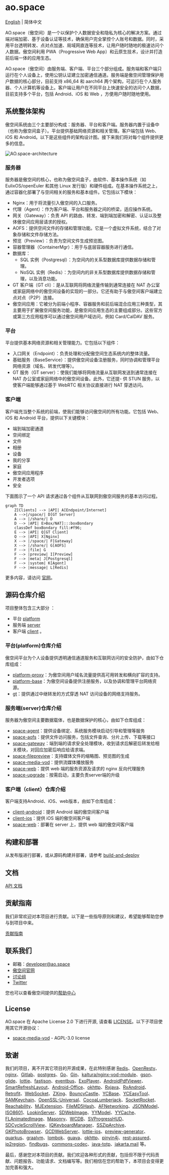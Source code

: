 # ao.space

[English](README.md) | 简体中文

AO.space（傲空间）是一个以保护个人数据安全和隐私为核心的解决方案。通过端对端加密、基于设备认证等技术，确保用户完全掌控个人账号和数据。同时，采用平台透明转发、点对点加速、局域网直连等技术，让用户随时随地的极速访问个人数据。傲空间利用 PWA（Progressive Web App）和云原生技术，设计并打造前后端一体的应用生态。

AO.space（傲空间）由服务端、客户端、平台三个部分组成。服务端和客户端只运行在个人设备上，使用公钥认证建立加密通信通道。服务端是傲空间管理保护用户数据的核心部分，目前支持 x86_64 和 aarch64 两个架构，可运行在个人服务器、个人计算机等设备上。客户端让用户在不同平台上快速安全的访问个人数据，目前支持多个平台，包括 Android、iOS 和 Web ，方便用户随时随地使用。

## 系统整体架构

傲空间系统由三个主要部分构成：服务器、平台和客户端。服务器内置于设备中（也称为傲空间盒子）。平台提供基础网络资源和相关管理。客户端包括 Web、iOS 和 Android。以下是这些组件的架构设计图。接下来我们将对每个组件提供更多的信息。

![AO.space-architecture](./assets/AO.space-architecture.svg)

### 服务器

服务器是傲空间的核心，也称为傲空间盒子，由软件、基本操作系统（如 EulixOS/openEuler 和其他 Linux 发行版）和硬件组成。在基本操作系统之上，通过容器化部署了与空间相关的服务和基本组件。它包括以下模块：

- Nginx：用于将流量引入傲空间的入口服务。
- 代理（Agent）：作为客户端、平台和服务器之间的桥梁，适应操作系统。
- 网关（Gateway）：负责 API 的路由、转发、端到端加密和解密、认证以及整体傲空间应用层请求的授权。
- AOFS：提供空间文件的存储和管理功能。它是一个虚拟文件系统，结合了对象存储和文件存储方法。
- 预览（Preview）：负责为空间文件生成预览图。
- 容器管理器（ContainerMgr）：用于与底层容器服务进行通信。
- 数据库：
  - SQL 实例（Postgresql）：为空间内的关系型数据库提供数据存储和管理。
  - NoSQL 实例（Redis）：为空间内的非关系型数据库提供数据存储和管理，以及消息功能。
- GT 客户端（GT cli）：是从互联网将网络流量传输到通常连接在 NAT 办公室或家庭网络中的傲空间设备的实现的一部分。它还有助于与傲空间客户端建立点对点（P2P）连接。
- 傲空间应用：它被分为前端小程序、容器服务和前后端混合应用三种类型，其主要用于扩展傲空间服务功能，是傲空间应用生态的主要组成部分。这些官方或第三方应用程序可以通过傲空间用户域访问，例如 Card/CalDAV 服务。

### 平台

平台提供基本网络资源和相关管理能力。它包括以下组件：

- 入口网关（Endpoint）：负责处理和分配傲空间生态系统内的整体流量。
- 基础服务（BaseService）：提供傲空间设备注册服务，同时协调和管理平台网络资源（域名、转发代理等）。
- GT 服务（GT server）：使我们能够将网络流量从互联网发送到通常连接在 NAT 办公室或家庭网络中的傲空间设备。此外，它还提- 供 STUN 服务，以使客户端能够通过基于 WebRTC 相关协议直接进行 NAT 穿透访问。

### 客户端

客户端充当整个系统的前端，使我们能够访问傲空间的所有功能。它包括 Web、iOS 和 Android 平台，提供以下关键模块：

- 端到端加密通道
- 空间绑定
- 文件
- 相册
- 设备
- 我的分享
- 家庭
- 傲空间应用程序
- 开发者选项
- 安全

下面图示了一个 API 请求通过各个组件从互联网到傲空间服务的基本访问过程。

```mermaid
graph TD
    Z[Clients] --> |API| A[Endpoint/Internet]
    A -->|/space/| D[GT Server]
    A --> |/share/| D
    D --> |API| E>Box/NAT]:::boxBondary
    classDef boxBondary fill:#f96;
    E --> |API| Q[GT Client]
    Q --> |API| X[Nginx]
    X --> |/space/| F[Gateway]
    X --> |/share/| G[AOFS]
    F --> |file| G
    F --> |preview| I[Preview]
    F --> |meta| J[Postgresql]
    F --> |system| K[Agent]
    F --> |message| L[Redis]
```

更多内容，请访问 [官网](https://ao.space/blog)。

## 源码仓库介绍

项目整体包含三大部分 ：

- 平台 [platform](./platform/)
- 服务端 [server](./server/)
- 客户端 [client](./client/) 。

### 平台(platform)仓库介绍

傲空间平台为个人设备提供透明通信通道服务和互联网访问的安全防护，由如下仓库组成：

- [platform-proxy](https://github.com/ao-space/platform-proxy)：为傲空间用户域名流量提供高可用转发和横向扩容的支持。
- [platform-base](https://github.com/ao-space/platform-base)：为傲空间设备提供注册服务，以及协调和管理平台网络资源。
- [gt](https://github.com/ao-space/gt)：提供通过中继转发的方式穿透 NAT 访问设备的网络支持服务。

### 服务端(server)仓库介绍

服务器为傲空间主要数据载体，也是数据保护的核心，由如下仓库组成：
  
- [space-agent](https://github.com/ao-space/space-agent)：提供设备绑定、系统服务模块启动引导和管理等服务
- [space-aofs](https://github.com/ao-space/space-aofs)：提供文件访问服务，包括文件查询、分片上传、下载等接口
- [space-gateway](https://github.com/ao-space/space-gateway)：端到端的请求安全处理模块，收到请求后解密后转发给相关模块，对回应加密后响应给请求端。
- [space-filepreview](https://github.com/ao-space/space-filepreview)：支持媒体文件的缩略图、预览图的生成
- [space-media-vod](https://github.com/ao-space/space-media-vod)：提供流媒体播放服务
- [space-web](https://github.com/ao-space/space-web)：提供 web 端的服务资源及请求的 nginx 反向代理服务
- [space-upgrade](https://github.com/ao-space/space-upgrade)：按需启动，主要负责server端的升级

### 客户端（client）仓库介绍

客户端支持Android、iOS、web版本，由如下仓库组成：

- [client-android](https://github.com/ao-space/client-android)：提供 Android 端的傲空间客户端
- [client-ios](https://github.com/ao-space/client-ios)：提供 iOS 端的傲空间客户端
- [space-web](https://github.com/ao-space/space-web)：部署在 server 上，提供 web 端的傲空间客户端

## 构建和部署

从发布版进行部署，或从源码构建并部署，请参考 [build-and-deploy](./docs/build-and-deploy_CN.md)

## 文档

[API 文档](https://github.com/ao-space/api-doc)

## 贡献指南

我们非常欢迎对本项目进行贡献。以下是一些指导原则和建议，希望能够帮助您参与到项目中来。

[贡献指南](./docs/contribution-guidelines_CN.md)

## 联系我们

- 邮箱：<developer@ao.space>
- [傲空间官网](https://ao.space)
- [讨论组](https://slack.ao.space)
- [Twitter](https://twitter.com/AOspaceOSC)

您也可以查看傲空间提供的[帮助中心](https://ao.space/support/help)

## License

AO.space 在 Apache License 2.0 下进行开源, 请查看 [LICENSE](./LICENSE)。以下子项目使用其它开源协议：

- [space-media-vod](https://github.com/ao-space/space-media-vod) -  AGPL-3.0 license

## 致谢

我们的项目，离不开其它项目的开源成果，在此特别感谢 [Redis](https://redis.io/)、[OpenResty](https://github.com/openresty/)、[nginx](http://nginx.org)、[Gitlab](https://about.gitlab.com/)、[postgres](https://github.com/postgres/postgres)、[Go](https://github.com/golang/go)、[Gin](https://github.com/gin-gonic/gin)、[kaltura/nginx-vod-module](https://github.com/kaltura/nginx-vod-module)、[gson](https://github.com/google/gson)、[glide](https://github.com/bumptech/glide)、[lottie](https://github.com/airbnb/lottie-android)、[fastjson](https://github.com/alibaba/fastjson)、[eventbus](https://github.com/greenrobot/EventBus)、[ExoPlayer](https://github.com/google/ExoPlayer)、[AndroidPdfViewer](https://github.com/barteksc/AndroidPdfViewer)、[SmartRefreshLayout](https://github.com/scwang90/SmartRefreshLayout)、[Android-Office](https://github.com/zjtone/Android-Office)、[okhttp](https://github.com/square/okhttp)、[Rxjava](https://github.com/ReactiveX/RxJava)、[RxAndroid](https://github.com/ReactiveX/RxAndroid)、
[Retrofit](https://github.com/square/retrofit)、[WebSocket](https://github.com/TooTallNate/Java-WebSocket)、[ZXing](https://github.com/zxing/zxing)、[BouncyCastle](https://github.com/bcgit/bc-java)、[YCBase](https://github.com/ungacy/YCBase)、[YCEasyTool](https://github.com/ungacy/YCEasyTool)、[SAMKeychain](https://github.com/soffes/SAMKeychain)、[OpenSSL-Universal](https://github.com/cute/OpenSSL-Universal)、[CocoaLumberjack](https://github.com/CocoaLumberjack/CocoaLumberjack)、[SocketRocket](https://github.com/facebookincubator/SocketRocket)、[Reachability](https://github.com/tonymillion/Reachability)、[MJExtension](https://github.com/CoderMJLee/MJExtension)、[FileMD5Hash](https://github.com/JoeKun/FileMD5Hash)、[AFNetworking](https://github.com/AFNetworking/AFNetworking)、[JSONModel](https://github.com/jsonmodel/jsonmodel)、[ISO8601](https://github.com/erlsci/iso8601)、[LookinServer](https://github.com/QMUI/LookinServer)、[SDWebImage](https://github.com/SDWebImage/SDWebImage)、[YYModel](https://github.com/ibireme/YYModel)、[YYCache](https://github.com/ibireme/YYCache)、[FLAnimatedImage](https://github.com/Flipboard/FLAnimatedImage)、[Masonry](https://github.com/SnapKit/Masonry)、[WCDB](https://github.com/Tencent/wcdb)、[SVProgressHUD](https://github.com/SVProgressHUD/SVProgressHUD)、[SDCycleScrollView](https://github.com/gsdios/SDCycleScrollView)、[IQKeyboardManager](https://github.com/hackiftekhar/IQKeyboardManager)、[SSZipArchive](https://github.com/wuhaiwei/SSZipArchive)、[GKPhotoBrowser](https://github.com/QuintGao/GKPhotoBrowser)、[GCDWebServer](https://github.com/swisspol/GCDWebServer)、[lottie-ios](https://github.com/airbnb/lottie-ios)、[preview-generator](https://github.com/algoo/preview-generator)、[quarkus](https://github.com/quarkusio/quarkus)、[graalvm](https://github.com/graalvm)、[lombok](https://github.com/projectlombok/lombok)、[guava](https://github.com/google/guava)、[okhttp](https://github.com/square/okhttp)、[pinyin4j](https://github.com/belerweb/pinyin4j)、[rest-assured](https://github.com/rest-assured/rest-assured)、[ip2region](https://github.com/lionsoul2014/ip2region)、[findbugs](https://findbugs.sourceforge.net/)、[commons-codec](https://commons.apache.org/proper/commons-codec/)、[java-totp](https://github.com/samdjstevens/java-totp)、[jakarta.mail](https://github.com/jakartaee/mail-api) 等。

最后，感谢您对本项目的贡献。我们欢迎各种形式的贡献，包括但不限于代码贡献、问题报告、功能请求、文档编写等。我们相信在您的帮助下，本项目会变得更加完善和强大。
